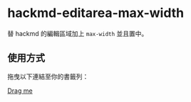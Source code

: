 # hackmd-editarea-max-width

替 hackmd 的編輯區域加上 `max-width` 並且置中。

## 使用方式

拖曳以下連結至你的書籤列：

<a href="javascript:(function () { var d = document.querySelect('.ui-edia-area'); d.style.maxWidth='758px'; d.style.margin='auto' })()">Drag me</a>

